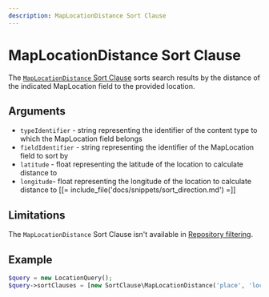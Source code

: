 ```yaml
---
description: MapLocationDistance Sort Clause
---
```


# MapLocationDistance Sort Clause

The [`MapLocationDistance` Sort Clause](../../api/php_api/php_api_reference/classes/Ibexa-Contracts-Core-Repository-Values-Content-Query-SortClause-MapLocationDistance.html) sorts search results by the distance of the indicated MapLocation field to the provided location.

## Arguments

- `typeIdentifier` - string representing the identifier of the content type to which the MapLocation field belongs
- `fieldIdentifier` - string representing the identifier of the MapLocation field to sort by
- `latitude` - float representing the latitude of the location to calculate distance to
- `longitude`- float representing the longitude of the location to calculate distance to [[= include_file('docs/snippets/sort_direction.md') =]]

## Limitations

The `MapLocationDistance` Sort Clause isn't available in [Repository filtering](search_api.md#repository-filtering).

## Example

``` php
$query = new LocationQuery();
$query->sortClauses = [new SortClause\MapLocationDistance('place', 'location', 49.542889, 20.111349)];
```
